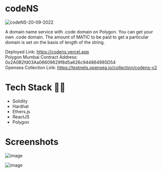 # codeNS

![codeNS-20-09-2022](https://user-images.githubusercontent.com/54351909/191247118-8980fa1b-155f-4db8-8ab1-c6a9279f353b.png)


 A domain name service with .code domain on Polygon. You can get your own .code domain. The amount of MATIC to be paid to get a particular domain is set on the basis of length of the string.
 
 Deployed Link: https://codens.vercel.app <br />
 Polygon Mumbai Contract Address: 0x2A0B2fd03Aa06609629f8d5a626c944864985D54 <br />
 Opensea Collection Link: https://testnets.opensea.io/collection/codens-v2 <br />
 
 # Tech Stack 🧑‍💻
 - Solidity
 - Hardhat
 - Ethers.js
 - ReactJS
 - Polygon
 
 # Screenshots
 
 ![image](https://user-images.githubusercontent.com/54351909/191273934-1975ef09-a264-4ab8-a15e-3365cb30f3b2.png)
 

![image](https://user-images.githubusercontent.com/54351909/191274250-f0889177-175b-46b9-afde-054b3a181353.png)
